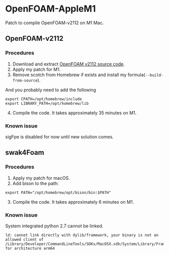 # OpenFOAM-AppleM1

Patch to compile OpenFOAM-v2112 on M1 Mac.

## OpenFOAM-v2112
### Procedures
1. Download and extract [OpenFOAM v2112 source code](https://dl.openfoam.com/source/v2112/OpenFOAM-v2112.tgz).
2. Apply my patch for M1.
3. Remove scotch from Homebrew if exists and install my formula(`--build-from-source`).

And you probably need to add the following
```
export CPATH=/opt/homebrew/include
export LIBRARY_PATH=/opt/homebrew/lib
```
4. Compile the code. It takes approximately 35 minutes on M1.

### Known issue
sigFpe is disabled for now until new solution comes.

## swak4Foam
### Procedures
1. Apply my patch for macOS.
2. Add bison to the path:
```
export PATH="/opt/homebrew/opt/bison/bin:$PATH"
```
3. Compile the code. It takes approximately 6 minutes on M1.

### Known issue
System integrated python 2.7 cannot be linked.
```
ld: cannot link directly with dylib/framework, your binary is not an allowed client of /Library/Developer/CommandLineTools/SDKs/MacOSX.sdk/System/Library/Frameworks/Python.framework/Versions/2.7/lib/python2.7/config/libpython2.7.tbd for architecture arm64
```
